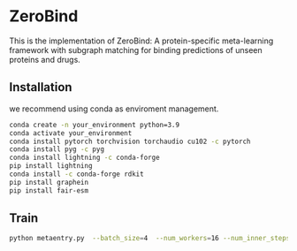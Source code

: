 # ZeroBind
This is the implementation of ZeroBind: A protein-specific meta-learning framework with subgraph matching for binding predictions of unseen proteins and drugs.
## Installation
we recommend using conda as enviroment management.
```bash
conda create -n your_environment python=3.9
conda activate your_environment
conda install pytorch torchvision torchaudio cu102 -c pytorch
conda install pyg -c pyg
conda install lightning -c conda-forge
pip install lightning
conda install -c conda-forge rdkit
pip install graphein
pip install fair-esm
```
## Train
```bash
python metaentry.py  --batch_size=4  --num_workers=16 --num_inner_steps=5 --k_query=50
```
